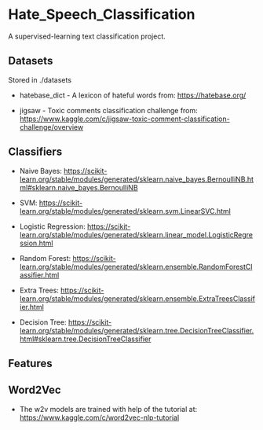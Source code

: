 # Hate_Speech_Classification
A supervised-learning text classification project.

## Datasets

Stored in ./datasets

 - hatebase_dict - A lexicon of hateful words from: https://hatebase.org/

 - jigsaw - Toxic comments classification challenge from: https://www.kaggle.com/c/jigsaw-toxic-comment-classification-challenge/overview

## Classifiers

 - Naive Bayes: https://scikit-learn.org/stable/modules/generated/sklearn.naive_bayes.BernoulliNB.html#sklearn.naive_bayes.BernoulliNB
 
 - SVM: https://scikit-learn.org/stable/modules/generated/sklearn.svm.LinearSVC.html

 - Logistic Regression: https://scikit-learn.org/stable/modules/generated/sklearn.linear_model.LogisticRegression.html

 - Random Forest: https://scikit-learn.org/stable/modules/generated/sklearn.ensemble.RandomForestClassifier.html

 - Extra Trees: https://scikit-learn.org/stable/modules/generated/sklearn.ensemble.ExtraTreesClassifier.html

 - Decision Tree: https://scikit-learn.org/stable/modules/generated/sklearn.tree.DecisionTreeClassifier.html#sklearn.tree.DecisionTreeClassifier

## Features


## Word2Vec

 - The w2v models are trained with help of the tutorial at: https://www.kaggle.com/c/word2vec-nlp-tutorial
